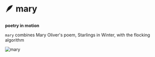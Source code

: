 # 🪶 mary

**poetry in motion**

`mary` combines Mary Oliver's poem, Starlings in Winter, with the flocking algorithm

![mary](https://github.com/user-attachments/assets/6aaa2ac4-14f1-49bc-8cfa-e737f5f04ce6)


